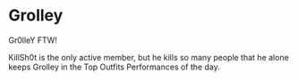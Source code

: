 # Grolley

Gr0lleY FTW!

KillSh0t is the only active member, but he kills so many people that he alone
keeps Grolley in the Top Outfits Performances of the day.
